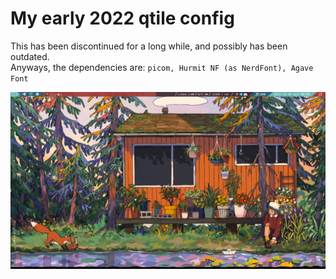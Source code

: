# My early 2022 qtile config

This has been discontinued for a long while, and possibly has been outdated.  
Anyways, the dependencies are: `picom, Hurmit NF (as NerdFont), Agave Font`

![screenshot](./screenshot.png)
